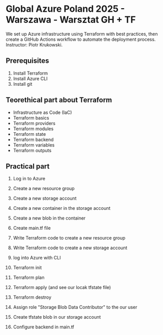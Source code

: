# Global Azure Poland 2025 - Warszawa - Warsztat GH + TF
We set up Azure infrastructure using Terraform with best practices, then create a GitHub Actions workflow to automate the deployment process. Instructor: Piotr Krukowski.

## Prerequisites
1. Install Terraform
2. Install Azure CLI
3. Install git

## Teorethical part about Terraform
- Infrastructure as Code (IaC)
- Terraform basics
- Terraform providers
- Terraform modules
- Terraform state
- Terraform backend
- Terraform variables
- Terraform outputs

## Practical part

1. Log in to Azure
2. Create a new resource group
3. Create a new storage account
4. Create a new container in the storage account
5. Create a new blob in the container

6. Create main.tf file
7. Write Terraform code to create a new resource group
8. Write Terraform code to create a new storage account

9. log into Azure with CLI
10. Terraform init
11. Terraform plan
12. Terraform apply (and see our locak tfstate file)
13. Terraform destroy

14. Assign role "Storage Blob Data Contributor" to the our user
15. Create tfstate blob in our storage account
16. Configure backend in main.tf